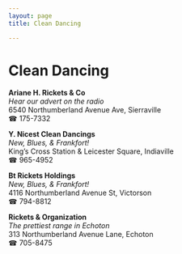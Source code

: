 ```yaml
---
layout: page 
title: Clean Dancing

---
```



# Clean Dancing


 **Ariane H. Rickets & Co**  
_Hear our advert on the radio_  
6540 Northumberland Avenue Ave, Sierraville  
☎ 175-7332

**Y. Nicest Clean Dancings**  
_New, Blues, & Frankfort!_  
King’s Cross Station & Leicester Square, Indiaville  
☎ 965-4952

**Bt Rickets Holdings**  
_New, Blues, & Frankfort!_  
4116 Northumberland Avenue St, Victorson  
☎ 794-8812

**Rickets & Organization**  
_The prettiest range in Echoton_  
313 Northumberland Avenue Lane, Echoton  
☎ 705-8475

